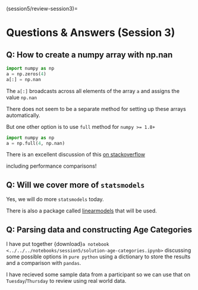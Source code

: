(session5/review-session3)=

# Questions & Answers (Session 3)

## Q: How to create a numpy array with np.nan

```python
import numpy as np
a = np.zeros(4)
a[:] = np.nan
```

The `a[:]` broadcasts across all elements of the array `a` and assigns the value `np.nan`

There does not seem to be a separate method for setting up these arrays automatically.

But one other option is to use `full` method for `numpy >= 1.8+`

```python
import numpy as np
a = np.full(4, np.nan)
```

There is an excellent discussion of this
[on stackoverflow](https://stackoverflow.com/questions/1704823/create-numpy-matrix-filled-with-nans)

including performance comparisons!

## Q: Will we cover more of `statsmodels`

Yes, we will do more `statsmodels` today.

There is also a package called [linearmodels](https://bashtage.github.io/linearmodels/) that will
be used.

## Q: Parsing data and constructing Age Categories

I have put together {download}`a notebook <../../../notebooks/session5/solution-age-categories.ipynb>`
discussing some possible options in `pure python` using a dictionary to store the results and a 
comparison with `pandas`.

I have recieved some sample data from a participant so we can use that on `Tuesday`/`Thursday` to review using
real world data.

